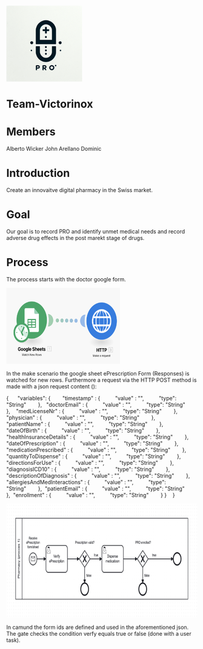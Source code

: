 <img src="PRO.png" alt="My Image" width="200" height="200">

# Team-Victorinox

# Members

Alberto Wicker
John Arellano
Dominic

# Introduction

Create an innovaitve digital pharmacy in the Swiss market.

# Goal

Our goal is to record PRO and identify unmet medical needs and record adverse drug effects in the post marekt stage of drugs.

# Process

The process starts with the doctor google form. 

<img src="makeScenario.png" alt="My Image" width="300" height="200">

In the make scenario the google sheet ePrescription Form (Responses) is watched for new rows. Furthermore a request via the HTTP POST method is made with a json request content (): 

{      "variables": 
 {        
"timestamp" : {          "value" : "",          "type": "String"        },  
"doctorEmail" : {          "value" : "",          "type": "String"        },   
"medLicenseNr" : {          "value" : "",          "type": "String"        },   
 "physician" : {          "value" : "",          "type": "String"        },        
"patientName" : {          "value" : "",          "type": "String"        },  
 "dateOfBirth" : {          "value" : "",          "type": "String"        },
"healthInsuranceDetails" : {          "value" : "",          "type": "String"        }, 
"dateOfPrescription" : {          "value" : "",          "type": "String"        }, 
"medicationPrescribed" : {          "value" : "",          "type": "String"        }, 
"quantityToDispense" : {          "value" : "",          "type": "String"        }, 
"directionsForUse" : {          "value" : "",          "type": "String"        }, 
"diagnosisICD10" : {          "value" : "",          "type": "String"        }, 
"descriptionOfDiagnosis" : {          "value" : "",          "type": "String"        }, 
"allergiesAndMedInteractions" : {          "value" : "",          "type": "String"        }, 
"patientEmail" : {          "value" : "",          "type": "String"        }, 
"enrollment" : {          "value" : "",          "type": "String"        }
  }   
 }

<img src="process one.png" alt="My Image" width="900" height="300">

In camund the form ids are defined and used in the aforementioned json. The gate checks the condition verfy equals true or false (done with a user task).



